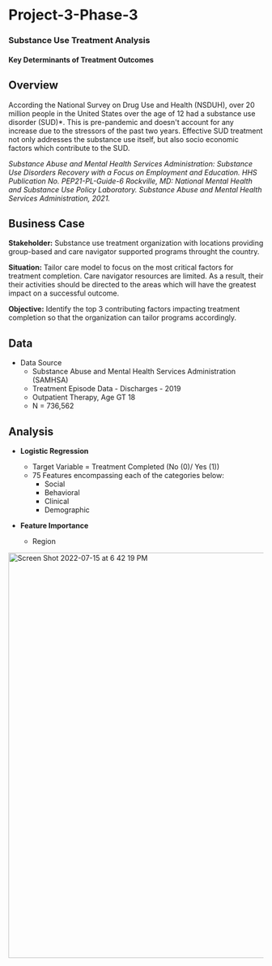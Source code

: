 # Project-3-Phase-3

### Substance Use Treatment Analysis
#### Key Determinants of Treatment Outcomes

## Overview
According the National Survey on Drug Use and Health (NSDUH), over 20 million people in the United States over the age of 12 had a substance use disorder 
(SUD)*. This is pre-pandemic and doesn't account for any increase due to the stressors of the past two years.  Effective SUD treatment not only addresses 
the substance use itself, but also socio economic factors which contribute to the SUD. 

*Substance Abuse and Mental Health Services Administration: Substance Use Disorders Recovery with a
Focus on Employment and Education. HHS Publication No. PEP21-PL-Guide-6 Rockville, MD: National
Mental Health and Substance Use Policy Laboratory. Substance Abuse and Mental Health Services
Administration, 2021.*

## Business Case

**Stakeholder:** Substance use treatment organization with locations providing group-based and care navigator supported programs throught the country.

**Situation:** Tailor care model to focus on the most critical factors for treatment completion.  Care navigator resources are limited.  As a result, their 
their activities should be directed to the areas which will have the greatest impact on a successful outcome. 

**Objective:** Identify the top 3 contributing factors impacting treatment completion so that the organization can tailor programs accordingly. 

## Data

- Data Source
  - Substance Abuse and Mental Health Services Administration (SAMHSA)
  - Treatment Episode Data - Discharges - 2019
  - Outpatient Therapy, Age GT 18
  - N =  736,562

## Analysis 
 
- **Logistic Regression**
  - Target Variable = Treatment Completed (No (0)/ Yes (1))
  - 75 Features encompassing each of the categories below:
    - Social
    - Behavioral
    - Clinical
    - Demographic 

- **Feature Importance**

  - Region
   
<img width="799" alt="Screen Shot 2022-07-15 at 6 42 19 PM" src="https://user-images.githubusercontent.com/100314469/179321055-3aa7f3e7-703a-416b-ae91-b58b3482de34.png">
